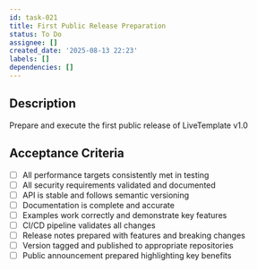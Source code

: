 ```yaml
---
id: task-021
title: First Public Release Preparation
status: To Do
assignee: []
created_date: '2025-08-13 22:23'
labels: []
dependencies: []
---
```


## Description

Prepare and execute the first public release of LiveTemplate v1.0

## Acceptance Criteria

- [ ] All performance targets consistently met in testing
- [ ] All security requirements validated and documented
- [ ] API is stable and follows semantic versioning
- [ ] Documentation is complete and accurate
- [ ] Examples work correctly and demonstrate key features
- [ ] CI/CD pipeline validates all changes
- [ ] Release notes prepared with features and breaking changes
- [ ] Version tagged and published to appropriate repositories
- [ ] Public announcement prepared highlighting key benefits
